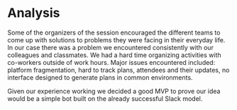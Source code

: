 # Analysis

Some of the organizers of the session encouraged the different teams to come up
with solutions to problems they were facing in their everyday life. In our case
there was a problem we encountered consistently with our colleagues and
classmates. We had a hard time organizing activities with co-workers outside of
work hours. Major issues encountered included: platform fragmentation, hard to
track plans, attendees and their updates, no interface designed to generate
plans in common environments.

Given our experience working we decided a good MVP to prove our idea would be a
simple bot built on the already successful Slack model.
